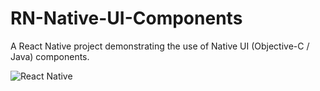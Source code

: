 # RN-Native-UI-Components
A React Native project demonstrating the use of Native UI (Objective-C / Java) components.

![React Native](https://engineering.fb.com/wp-content/uploads/2016/04/yearinreview.jpg)
